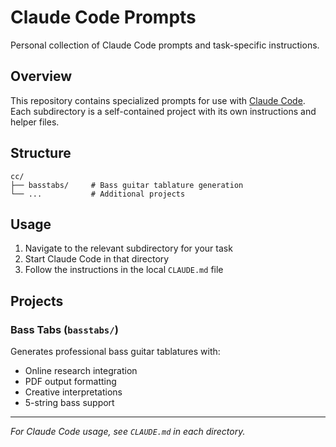 # Claude Code Prompts

Personal collection of Claude Code prompts and task-specific instructions.

## Overview

This repository contains specialized prompts for use with [Claude Code](https://claude.ai/code). Each subdirectory is a self-contained project with its own instructions and helper files.

## Structure

```
cc/
├── basstabs/     # Bass guitar tablature generation
└── ...           # Additional projects
```

## Usage

1. Navigate to the relevant subdirectory for your task
2. Start Claude Code in that directory
3. Follow the instructions in the local `CLAUDE.md` file

## Projects

### Bass Tabs (`basstabs/`)
Generates professional bass guitar tablatures with:
- Online research integration
- PDF output formatting
- Creative interpretations
- 5-string bass support

---

*For Claude Code usage, see `CLAUDE.md` in each directory.*